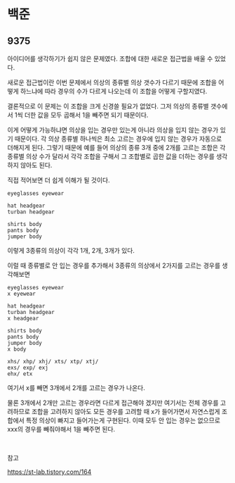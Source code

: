 # 백준

## 9375

아이디어를 생각하기가 쉽지 않은 문제였다. 조합에 대한 새로운 접근법을 배울 수 있었다.

새로운 접근법이란 이번 문제에서 의상의 종류별 의상 갯수가 다르기 때문에 조합을 어떻게 하느냐에 따라 경우의 수가 다르게 나오는데 이 조합을 어떻게 구할지였다.

결론적으로 이 문제는 이 조합을 크게 신경쓸 필요가 없었다. 그저 의상의 종류별 갯수에서 1씩 더한 값을 모두 곱해서 1을 빼주면 되기 때문이다.

이게 어떻게 가능하냐면 의상을 입는 경우만 있는게 아니라 의상을 입지 않는 경우가 있기 때문이다. 각 의상 종류별 하나씩은 최소 고르는 경우에 입지 않는 경우가 자동으로 더해지게 된다. 그렇기 때문에 예를 들어 의상의 종류 3개 중에 2개를 고르는 조합은 각 종류별 의상 수가 달라서 각각 조합을 구해서 그 조합별로 곱한 값을 더하는 경우를 생각하지 않아도 된다.

직접 적어보면 더 쉽게 이해가 될 것이다.

```
eyeglasses eyewear

hat headgear
turban headgear

shirts body
pants body
jumper body
```

이렇게 3종류의 의상이 각각 1개, 2개, 3개가 있다.

이럴 때 종류별로 안 입는 경우를 추가해서 3종류의 의상에서 2가지를 고르는 경우를 생각해보면

```
eyeglasses eyewear
x eyewear

hat headgear
turban headgear
x headgear

shirts body
pants body
jumper body
x body
```



```
xhs/ xhp/ xhj/ xts/ xtp/ xtj/
exs/ exp/ exj
ehx/ etx
```

여기서 x를 빼면 3개에서 2개를 고르는 경우가 나온다. 

물론 3개에서 2개만 고르는 경우라면  다르게 접근해야 겠지만 여기서는 전체 경우를 고려하므로 조합을 고려하지 않아도 모든 경우를 고려할 때 x가 들어가면서 자연스럽게 조합에서 특정 의상이 빠지고 들어가는게 구현된다. 이때 모두 안 입는 경우는 없으므로 xxx의 경우를 빼줘야해서 1을 빼주면 된다.

<br>

참고

https://st-lab.tistory.com/164
